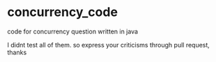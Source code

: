 # concurrency_code
code for concurrency question written in java


I didnt test all of them. so express your criticisms through pull request, thanks

